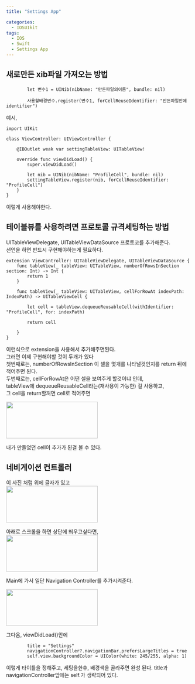 ```yaml
---
title: "Settings App"

categories:
  - IOSUIkit
tags:
  - IOS
  - Swift
  - Settings App
---
```


## 새로만든 xib파일 가져오는 방법  
~~~
        let 변수1 = UINib(nibName: "만든파일의이름", bundle: nil)
        
        사용할배경변수.register(변수1, forCellReuseIdentifier: "만든파일안에identifier")
~~~
예시,  
~~~
import UIKit

class ViewController: UIViewController {

    @IBOutlet weak var settingTableView: UITableView!
    
    override func viewDidLoad() {
        super.viewDidLoad()
        
        let nib = UINib(nibName: "ProfileCell", bundle: nil)        
        settingTableView.register(nib, forCellReuseIdentifier: "ProfileCell")
    }
}
~~~
이렇게 사용해야한다. 

## 테이블뷰를 사용하려면 프로토콜 규격세팅하는 방법  
UITableViewDelegate, UITableViewDataSource 프로토코를 추가해준다.  
선언을 하면 반드시 구현해야하는게 필요하다.  
~~~
extension ViewController: UITableViewDelegate, UITableViewDataSource {
    func tableView(_ tableView: UITableView, numberOfRowsInSection section: Int) -> Int {
        return 1
    }
    
    func tableView(_ tableView: UITableView, cellForRowAt indexPath: IndexPath) -> UITableViewCell {
        
        let cell = tableView.dequeueReusableCell(withIdentifier: "ProfileCell", for: indexPath)
        
        return cell
        
    }
}
~~~
이런식으로 extension을 사용해서 추가해주면된다.  
그러면 이제 구현해야할 것이 두개가 있다  
첫번째로는, numberOfRowsInSection 이 셀을 몇개를 나타낼것인지를 return 뒤에 적어주면 된다.  
두번째로는, cellForRowAt은 어떤 셀을 보여주게 할것이냐 인데,  
tableView에 dequeueReusableCell라는(재사용이 가능한) 걸 사용하고,  
그 cell을 return할꺼면 cell로 적어주면  
 
<img src="https://user-images.githubusercontent.com/68246962/141635406-8410b593-3a58-4954-96ca-8a543736dea2.png" width="250" height="100">  

내가 만들었던 cell이 추가가 된걸 볼 수 있다.  

## 네비게이션 컨트롤러
이 사진 처럼 위에 글자가 있고  
<img src="https://user-images.githubusercontent.com/68246962/141688818-7601b142-43ac-4114-ad25-419fdc60cf82.png" width="250" height="100">   

아래로 스크롤을 하면 상단에 띄우고싶다면,  
<img src="https://user-images.githubusercontent.com/68246962/141688893-be242427-fa82-4333-91c2-cf99f455c7d6.png" width="250" height="100">  

Main에 가서 일단 Navigation Controller를 추가시켜준다.  

<img src="https://user-images.githubusercontent.com/68246962/141688752-5b4fbde4-4c78-4797-a1f1-91ccace76b05.png" width="250" height="100">   

그다음, viewDidLoad()안에
~~~
        title = "Settings"
        navigationController?.navigationBar.prefersLargeTitles = true
        self.view.backgroundColor = UIColor(white: 245/255, alpha: 1)
~~~
이렇게 타이틀을 정해주고, 세팅을한후, 배경색을 골라주면 완성 된다. title과 navigationController앞에는 self.가 생략되어 있다.  